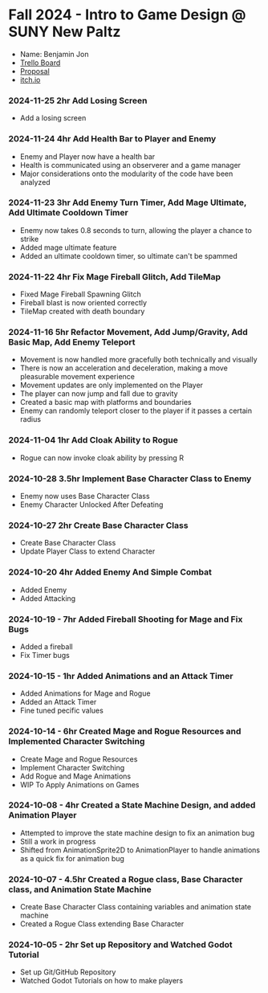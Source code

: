 # Fall 2024 - Intro to Game Design @ SUNY New Paltz
* Name: Benjamin Jon
* [Trello Board](https://trello.com/b/xEwWLpOi/godot-core-game-mechanic)
* [Proposal](https://docs.google.com/document/d/1pc96bL5eg8kmmHi8BilyL7ZiBCj0U-8YZ9nW7z4o3qc/edit?usp=sharing)
* [itch.io](https://jonb1.itch.io/game)

### 2024-11-25 2hr Add Losing Screen
* Add a losing screen

### 2024-11-24 4hr Add Health Bar to Player and Enemy
* Enemy and Player now have a health bar
* Health is communicated using an observerer and a game manager
* Major considerations onto the modularity of the code have been analyzed

### 2024-11-23 3hr Add Enemy Turn Timer, Add Mage Ultimate, Add Ultimate Cooldown Timer
* Enemy now takes 0.8 seconds to turn, allowing the player a chance to strike
* Added mage ultimate feature
* Added an ultimate cooldown timer, so ultimate can't be spammed

### 2024-11-22 4hr Fix Mage Fireball Glitch, Add TileMap
* Fixed Mage Fireball Spawning Glitch
* Fireball blast is now oriented correctly
* TileMap created with death boundary

### 2024-11-16 5hr Refactor Movement, Add Jump/Gravity, Add Basic Map, Add Enemy Teleport
* Movement is now handled more gracefully both technically and visually
* There is now an acceleration and deceleration, making a move pleasurable movement experience
* Movement updates are only implemented on the Player
* The player can now jump and fall due to gravity
* Created a basic map with platforms and boundaries 
* Enemy can randomly teleport closer to the player if it passes a certain radius

### 2024-11-04 1hr Add Cloak Ability to Rogue
* Rogue can now invoke cloak ability by pressing R

### 2024-10-28 3.5hr Implement Base Character Class to Enemy
* Enemy now uses Base Character Class
* Enemy Character Unlocked After Defeating

### 2024-10-27 2hr Create Base Character Class
* Create Base Character Class 
* Update Player Class to extend Character

### 2024-10-20 4hr Added Enemy And Simple Combat
* Added Enemy 
* Added Attacking 

### 2024-10-19 - 7hr Added Fireball Shooting for Mage and Fix Bugs
* Added a fireball
* Fix Timer bugs

### 2024-10-15 - 1hr Added Animations and an Attack Timer
* Added Animations for Mage and Rogue
* Added an Attack Timer
* Fine tuned pecific values

### 2024-10-14 - 6hr Created Mage and Rogue Resources and Implemented Character Switching
* Create Mage and Rogue Resources
* Implement Character Switching
* Add Rogue and Mage Animations
* WIP To Apply Animations on Games

### 2024-10-08 - 4hr Created a State Machine Design, and added Animation Player
* Attempted to improve the state machine design to fix an animation bug
* Still a work in progress
* Shifted from AnimationSprite2D to AnimationPlayer to handle animations as a quick fix for animation bug

### 2024-10-07 - 4.5hr Created a Rogue class, Base Character class, and Animation State Machine
* Create Base Character Class containing variables and animation state machine
* Created a Rogue Class extending Base Character

### 2024-10-05 - 2hr Set up Repository and Watched Godot Tutorial
* Set up Git/GitHub Repository
* Watched Godot Tutorials on how to make players

